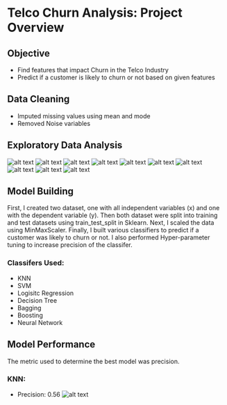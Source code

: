 # Telco Churn Analysis: Project Overview

## Objective
- Find features that impact Churn in the Telco Industry
- Predict if a customer is likely to churn or not based on given features
## Data Cleaning
- Imputed missing values using mean and mode
- Removed Noise variables
## Exploratory Data Analysis 
![alt text](https://github.com/neelgandhi26/Telco-Churn-Prediction/blob/master/SeniorCitizen.png) 
![alt text](https://github.com/neelgandhi26/Telco-Churn-Prediction/blob/master/InternetService.png)
![alt text](https://github.com/neelgandhi26/Telco-Churn-Prediction/blob/master/OnlineSecurity.png)
![alt text](https://github.com/neelgandhi26/Telco-Churn-Prediction/blob/master/PaperlessBilling.png)
![alt text](https://github.com/neelgandhi26/Telco-Churn-Prediction/blob/master/StreamingTV.png)
![alt text](https://github.com/neelgandhi26/Telco-Churn-Prediction/blob/master/StreamingMovies.png)
![alt text](https://github.com/neelgandhi26/Telco-Churn-Prediction/blob/master/OnlineBackup.png)
![alt text](https://github.com/neelgandhi26/Telco-Churn-Prediction/blob/master/TechSupport.png)
![alt text](https://github.com/neelgandhi26/Telco-Churn-Prediction/blob/master/DeviceProtection.png)
![alt text](https://github.com/neelgandhi26/Telco-Churn-Prediction/blob/master/Contract.png)
## Model Building
First, I created two dataset, one with all independent variables (x) and one with the dependent variable (y). Then both dataset were split into training and test datasets using train_test_split in Sklearn. Next, I scaled the data using MinMaxScaler. Finally, I built various classifiers to predict if a customer was likely to churn or not. I also performed Hyper-parameter tuning to increase precision of the classifer.

### Classifers Used:
- KNN
- SVM
- Logisitc Regression
- Decision Tree
- Bagging
- Boosting
- Neural Network
## Model Performance
The metric used to determine the best model was precision. 
### KNN:
- Precision: 0.56
![alt text](https://github.com/neelgandhi26/Telco-Churn-Prediction/blob/master/KNN.png)

